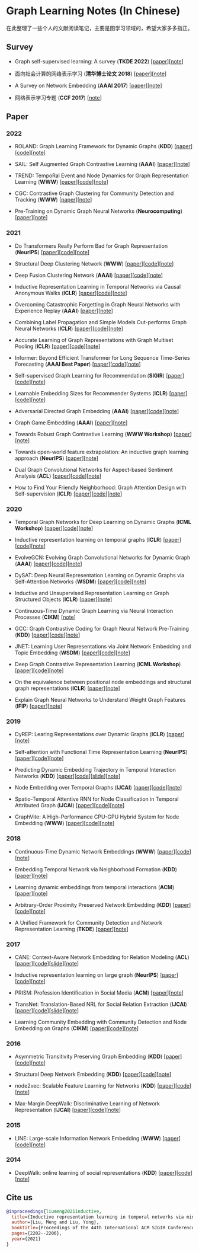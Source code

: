 # Graph Learning Notes (In Chinese)

在此整理了一些个人的文献阅读笔记，主要是图学习领域的，希望大家多多指正。


## Survey

* Graph self-supervised learning: A survey (**TKDE 2022**) [[paper](https://arxiv.org/pdf/2103.00111.pdf)][[note](https://blog.csdn.net/CSDNTianJi/article/details/120686123?spm=1001.2014.3001.5502)]

* 面向社会计算的网络表示学习 (**清华博士论文 2018**) [[paper](http://nlp.csai.tsinghua.edu.cn/~tcc/publications/phd_thesis.pdf)][[note](https://blog.csdn.net/CSDNTianJi/article/details/121908132?spm=1001.2014.3001.5501)]

* A Survey on Network Embedding (**AAAI 2017**) [[paper](http://shichuan.org/hin/topic/Embedding/2017.%20A%20Survey%20on%20Network%20Embedding.pdf)][[note](https://blog.csdn.net/CSDNTianJi/article/details/104563890)]

* 网络表示学习专题 (**CCF 2017**) [[note](https://blog.csdn.net/CSDNTianJi/article/details/103815322)]

## Paper

### 2022

* ROLAND: Graph Learning Framework for Dynamic Graphs (**KDD**) [[paper](https://arxiv.org/abs/2208.07239)][[code](https://github.com/snap-stanford/roland)][[note](https://blog.csdn.net/CSDNTianJi/article/details/127508775)]

* SAIL: Self Augmented Graph Contrastive Learning (**AAAI**) [[paper](https://ojs.aaai.org/index.php/AAAI/article/view/20875)][[note](https://blog.csdn.net/CSDNTianJi/article/details/127030633?spm=1001.2014.3001.5501)]

* TREND: TempoRal Event and Node Dynamics for Graph Representation Learning (**WWW**) [[paper](https://arxiv.org/pdf/2203.14303.pdf)][[code](https://github.com/WenZhihao666/TREND)][[note](https://blog.csdn.net/CSDNTianJi/article/details/126859612?spm=1001.2014.3001.5501)]

* CGC: Contrastive Graph Clustering for Community Detection and Tracking (**WWW**) [[paper](https://dl.acm.org/doi/abs/10.1145/3485447.3512160)][[note](https://blog.csdn.net/CSDNTianJi/article/details/126083177?spm=1001.2014.3001.5501)]

* Pre-Training on Dynamic Graph Neural Networks (**Neurocomputing**) [[paper](https://arxiv.org/pdf/2102.12380.pdf)][[note](https://blog.csdn.net/CSDNTianJi/article/details/120711689)]

### 2021

* Do Transformers Really Perform Bad for Graph Representation (**NeurIPS**) [[paper](https://proceedings.neurips.cc/paper/2021/hash/f1c1592588411002af340cbaedd6fc33-Abstract.html)][[code](https://github.com/Microsoft/Graphormer)][[note](https://blog.csdn.net/CSDNTianJi/article/details/123595047?spm=1001.2014.3001.5501)]

* Structural Deep Clustering Network (**WWW**) [[paper](https://arxiv.org/pdf/2002.01633.pdf)][[code](https://github.com/bdy9527/SDCN)][[note](https://blog.csdn.net/CSDNTianJi/article/details/123323126?spm=1001.2014.3001.5501)]

* Deep Fusion Clustering Network (**AAAI**) [[paper](https://ojs.aaai.org/index.php/AAAI/article/view/17198)][[code](https://github.com/WxTu/DFCN)][[note](https://blog.csdn.net/CSDNTianJi/article/details/123155242?spm=1001.2014.3001.5501)]

* Inductive Representation Learning in Temporal Networks via Causal Anonymous Walks (**ICLR**) [[paper](https://arxiv.org/pdf/2101.05974.pdf)][[code](https://github.com/snap-stanford/CAW)][[note](https://blog.csdn.net/CSDNTianJi/article/details/114488437)]

* Overcoming Catastrophic Forgetting in Graph Neural Networks with Experience Replay (**AAAI**) [[paper](https://www.aaai.org/AAAI21Papers/AAAI-4967.ZhouF.pdf)][[note](https://blog.csdn.net/CSDNTianJi/article/details/114436739)]

* Combining Label Propagation and Simple Models Out-performs Graph Neural Networks (**ICLR**) [[paper](https://arxiv.org/pdf/2010.13993.pdf)][[code](https://github.com/CUAI/CorrectAndSmooth)][[note](https://blog.csdn.net/CSDNTianJi/article/details/114632230)]

* Accurate Learning of Graph Representations with Graph Multiset Pooling (**ICLR**) [[paper](https://arxiv.org/pdf/2102.11533.pdf)][[code](https://github.com/JinheonBaek/GMT)][[note](https://blog.csdn.net/CSDNTianJi/article/details/115186068)]

* Informer: Beyond Efficient Transformer for Long Sequence Time-Series Forecasting (**AAAI Best Paper**) [[paper](https://www.aaai.org/AAAI21Papers/AAAI-7346.ZhouHaoyi.pdf)][[code](https://github.com/zhouhaoyi/Informer2020)][[note](https://blog.csdn.net/CSDNTianJi/article/details/116326599)]

* Self-supervised Graph Learning for Recommendation (**SIGIR**) [[paper](https://arxiv.org/pdf/2010.10783.pdf)][[code](https://github.com/wujcan/SGL-TensorFlow)][[note](https://blog.csdn.net/CSDNTianJi/article/details/120121426)]

* Learnable Embedding Sizes for Recommender Systems (**ICLR**) [[paper](https://arxiv.org/pdf/2101.07577.pdf)][[code](https://github.com/ssui-liu/learnable-embed-sizes-for-RecSys)][[note](https://blog.csdn.net/CSDNTianJi/article/details/120471847)]

* Adversarial Directed Graph Embedding (**AAAI**) [[paper](https://www.aaai.org/AAAI21Papers/AAAI-2842.ZhuShijie.pdf)][[code](https://github.com/RingBDStack/DGGAN)][[note](https://blog.csdn.net/CSDNTianJi/article/details/120517065)]

* Graph Game Embedding (**AAAI**) [[paper](https://ojs.aaai.org/index.php/AAAI/article/view/16942)][[note](https://blog.csdn.net/CSDNTianJi/article/details/120815394)]

* Towards Robust Graph Contrastive Learning (**WWW Workshop**) [[paper](https://arxiv.org/pdf/2102.13085.pdf)][[note](https://blog.csdn.net/CSDNTianJi/article/details/120889575)]

* Towards open-world feature extrapolation: An inductive graph learning approach (**NeurIPS**) [[paper](https://proceedings.neurips.cc/paper/2021/file/a1c5aff9679455a233086e26b72b9a06-Paper.pdf)][[note](https://blog.csdn.net/CSDNTianJi/article/details/122962734)]

* Dual Graph Convolutional Networks for Aspect-based Sentiment Analysis (**ACL**) [[paper](https://aclanthology.org/2021.acl-long.494/)][[code](https://github.com/CCChenhao997/DualGCN-ABSA)][[note](https://blog.csdn.net/CSDNTianJi/article/details/123523198)]

* How to Find Your Friendly Neighborhood: Graph Attention Design with Self-supervision (**ICLR**) [[paper](https://arxiv.org/abs/2204.04879)][[code](https://github.com/dongkwan-kim/SuperGAT)][[note](https://blog.csdn.net/CSDNTianJi/article/details/114578725)]

### 2020

* Temporal Graph Networks for Deep Learning on Dynamic Graphs (**ICML Workshop**) [[paper](https://arxiv.org/abs/2006.10637)][[code](https://github.com/twitter-research/tgn)][[note](https://blog.csdn.net/CSDNTianJi/article/details/127846239?spm=1001.2014.3001.5501)]

* Inductive representation learning on temporal graphs (**ICLR**) [[paper](https://arxiv.org/abs/2002.07962)][[code](https://github.com/StatsDLMathsRecomSys/Inductive-representation-learning-on-temporal-graphs)][[note](https://blog.csdn.net/CSDNTianJi/article/details/104325966)]

* EvolveGCN: Evolving Graph Convolutional Networks for Dynamic Graph (**AAAI**) [[paper](https://ojs.aaai.org/index.php/AAAI/article/view/5984)][[code](https://github.com/IBM/EvolveGCN)][[note](https://blog.csdn.net/CSDNTianJi/article/details/108708828)]

* DySAT: Deep Neural Representation Learning on Dynamic Graphs via Self-Attention Networks (**WSDM**) [[paper](http://yhwu.me/publications/dysat_wsdm20.pdf)][[code](https://github.com/aravindsankar28/DySAT)][[note](https://blog.csdn.net/CSDNTianJi/article/details/109530388)]

* Inductive and Unsupervised Representation Learning on Graph Structured Objects (**ICLR**) [[paper](https://openreview.net/forum?id=rkem91rtDB)][[note](https://blog.csdn.net/CSDNTianJi/article/details/110006234)]

* Continuous-Time Dynamic Graph Learning via Neural Interaction Processes (**CIKM**) [[note](https://blog.csdn.net/CSDNTianJi/article/details/116721279)]

* GCC: Graph Contrastive Coding for Graph Neural Network Pre-Training (**KDD**) [[paper](https://arxiv.org/pdf/2006.09963.pdf)][[code](https://github.com/THUDM/GCC)][[note](https://blog.csdn.net/CSDNTianJi/article/details/108692278)]

* JNET: Learning User Representations via Joint Network Embedding and Topic Embedding (**WSDM**) [[paper](https://dl.acm.org/doi/abs/10.1145/3336191.3371770)][[code](https://github.com/Linda-sunshine/JNET)][[note](https://blog.csdn.net/CSDNTianJi/article/details/113574487)]

* Deep Graph Contrastive Representation Learning (**ICML Workshop**) [[paper](https://arxiv.org/pdf/2006.04131.pdf)][[code](https://github.com/CRIPAC-DIG/GRACE)][[note](https://blog.csdn.net/CSDNTianJi/article/details/120843409)]

* On the equivalence between positional node embeddings and structural graph representations (**ICLR**) [[paper](https://arxiv.org/pdf/1910.00452.pdf)][[note](https://blog.csdn.net/CSDNTianJi/article/details/105512163)]

* Explain Graph Neural Networks to Understand Weight Graph Features (**IFIP**) [[paper](https://arxiv.org/pdf/2002.00514.pdf)][[note](https://blog.csdn.net/CSDNTianJi/article/details/110005728)]

### 2019

* DyREP: Learing Representations over Dynamic Graphs (**ICLR**) [[paper](https://openreview.net/forum?id=HyePrhR5KX)][[note](https://blog.csdn.net/CSDNTianJi/article/details/103844015)]

* Self-attention with Functional Time Representation Learning (**NeurIPS**) [[paper](https://proceedings.neurips.cc/paper/2019/file/cf34645d98a7630e2bcca98b3e29c8f2-Paper.pdf)][[code](https://github.com/StatsDLMathsRecomSys/Self-attention-with-Functional-Time-Representation-Learning)][[note](https://blog.csdn.net/CSDNTianJi/article/details/105678080)]

* Predicting Dynamic Embedding Trajectory in Temporal Interaction Networks (**KDD**) [[paper](https://cs.stanford.edu/~srijan/pubs/jodie-kdd2019.pdf)][[code](https://github.com/srijankr/jodie)][[slide](https://cs.stanford.edu/~srijan/pubs/jodie-kdd2019-slides.pdf)][[note](https://blog.csdn.net/CSDNTianJi/article/details/105892100)]

* Node Embedding over Temporal Graphs (**IJCAI**) [[paper](https://www.ijcai.org/proceedings/2019/0640.pdf)][[code](https://github.com/urielsinger/tNodeEmbed)][[note](https://blog.csdn.net/CSDNTianJi/article/details/107761204)]

* Spatio-Temporal Attentive RNN for Node Classification in Temporal Attributed Graph (**IJCAI**) [[paper](https://www.ijcai.org/proceedings/2019/0548.pdf)][[code](https://github.com/DerronXu/STAR)][[note](https://blog.csdn.net/CSDNTianJi/article/details/108573691)]

* GraphVite: A High-Performance CPU-GPU Hybrid System for Node Embedding (**WWW**) [[paper](https://arxiv.org/pdf/1903.00757.pdf)][[code](https://github.com/DeepGraphLearning/graphvite)][[note](https://blog.csdn.net/CSDNTianJi/article/details/110006408)]

### 2018

* Continuous-Time Dynamic Network Embeddings (**WWW**) [[paper](https://dl.acm.org/doi/pdf/10.1145/3184558.3191526)][[code](https://github.com/Shubhranshu-Shekhar/ctdne)][[note](https://blog.csdn.net/CSDNTianJi/article/details/100830263)]

* Embedding Temporal Network via Neighborhood Formation (**KDD**) [[paper](http://www.shichuan.org/hin/topic/Embedding/2018.KDD%202018%20Embedding%20Temporal%20Network%20via%20Neighborhood%20Formation.pdf)][[note](https://blog.csdn.net/CSDNTianJi/article/details/101921040)]

* Learning dynamic embeddings from temporal interactions (**ACM**) [[paper](https://arxiv.org/pdf/1812.02289.pdf)][[note](https://blog.csdn.net/CSDNTianJi/article/details/104859498)]

* Arbitrary-Order Proximity Preserved Network Embedding (**KDD**) [[paper](https://pengcui.thumedialab.com/papers/NE-ArbitraryProximity.pdf)][[code](https://github.com/ZW-ZHANG/AROPE)][[note](https://blog.csdn.net/CSDNTianJi/article/details/103857531)]

* A Unified Framework for Community Detection and Network Representation Learning (**TKDE**) [[paper](https://arxiv.org/pdf/1611.06645.pdf)][[note](https://blog.csdn.net/CSDNTianJi/article/details/110952192)]

### 2017

* CANE: Context-Aware Network Embedding for Relation Modeling (**ACL**) [[paper](http://nlp.csai.tsinghua.edu.cn/~tcc/publications/acl2017_cane.pdf)][[code](https://github.com/thunlp/CANE)][[slide](http://nlp.csai.tsinghua.edu.cn/~tcc/publications/cane_acl.pdf)][[note](https://blog.csdn.net/CSDNTianJi/article/details/103791236)]

* Inductive representation learning on large graph (**NeurIPS**) [[paper](https://arxiv.org/pdf/1706.02216.pdf)][[code](https://github.com/williamleif/GraphSAGE)][[note](https://blog.csdn.net/CSDNTianJi/article/details/104122280)]

* PRISM: Profession Identification in Social Media (**ACM**) [[paper](https://dl.acm.org/doi/pdf/10.1145/3070665)][[note](https://blog.csdn.net/CSDNTianJi/article/details/110469312)]

* TransNet: Translation-Based NRL for Social Relation Extraction (**IJCAI**) [[paper](http://nlp.csai.tsinghua.edu.cn/~tcc/publications/ijcai2017_transnet.pdf)][[code](https://github.com/thunlp/TransNet)][[slide](http://nlp.csai.tsinghua.edu.cn/~tcc/publications/ijcai2017_transnet_shenzhen.pdf)][[note](https://blog.csdn.net/CSDNTianJi/article/details/110836791)]

* Learning Community Embedding with Community Detection and Node Embedding on Graphs (**CIKM**) [[paper](http://ww.sentic.net/community-embedding.pdf)][[code](https://github.com/andompesta/ComE)][[note](https://blog.csdn.net/CSDNTianJi/article/details/115056813)]

### 2016

* Asymmetric Transitivity Preserving Graph Embedding (**KDD**) [[paper](https://zw-zhang.github.io/files/2016_KDD_HOPE.pdf)][[code](https://github.com/ZW-ZHANG/HOPE)][[note](https://blog.csdn.net/CSDNTianJi/article/details/103829868)]

* Structural Deep Network Embedding (**KDD**) [[paper](https://www.kdd.org/kdd2016/subtopic/view/structural-deep-network-embedding)][[code](https://github.com/suanrong/SDNE)][[note](https://blog.csdn.net/CSDNTianJi/article/details/105557064)]

* node2vec: Scalable Feature Learning for Networks (**KDD**) [[paper](https://arxiv.org/abs/1607.00653)][[code](https://github.com/aditya-grover/node2vec)][[note](https://blog.csdn.net/CSDNTianJi/article/details/109146279)]

* Max-Margin DeepWalk: Discriminative Learning of Network Representation (**IJCAI**) [[paper](http://nlp.csai.tsinghua.edu.cn/~tcc/publications/ijcai2016_mmdw.pdf)][[code](https://github.com/thunlp/MMDW)][[note](https://blog.csdn.net/CSDNTianJi/article/details/110749863)]

### 2015

* LINE: Large-scale Information Network Embedding (**WWW**) [[paper](https://arxiv.org/pdf/1503.03578.pdf%C2%A0%E3%80%90WWW)][[code](https://github.com/tangjianpku/LINE)][[note](https://blog.csdn.net/CSDNTianJi/article/details/104537980)]

### 2014

* DeepWalk: online learning of social representations (**KDD**) [[paper](https://arxiv.org/pdf/1403.6652.pdf%C3%AF%C2%BC%E2%80%BA)][[code](https://github.com/phanein/deepwalk)][[note](https://blog.csdn.net/CSDNTianJi/article/details/104060366)]



## Cite us

```bibtex
@inproceedings{liumeng2021inductive,
  title={Inductive representation learning in temporal networks via mining neighborhood and community influences},
  author={Liu, Meng and Liu, Yong},
  booktitle={Proceedings of the 44th International ACM SIGIR Conference on Research and Development in Information Retrieval},
  pages={2202--2206},
  year={2021}
}
```
